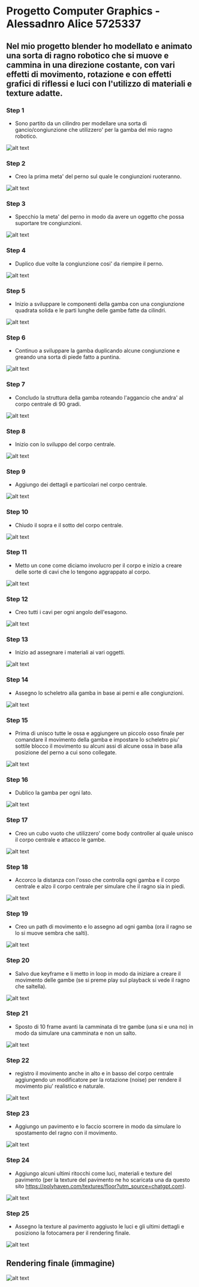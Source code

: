 # Progetto Computer Graphics - Alessadnro Alice 5725337

## Nel mio progetto blender ho modellato e animato una sorta di ragno robotico che si muove e cammina in una direzione costante, con vari effetti di movimento, rotazione e con effetti grafici di riflessi e luci con l'utilizzo di materiali e texture adatte.

### Step 1 

- Sono partito da un cilindro per modellare una sorta di gancio/congiunzione che utilizzero' per la gamba del mio ragno robotico.

![alt text](step1.png)

### Step 2 

- Creo la prima meta' del perno sul quale le congiunzioni ruoteranno.

![alt text](step2.png)

### Step 3 

- Specchio la meta' del perno in modo da avere un oggetto che possa suportare tre congiunzioni.

![alt text](step3.png)

### Step 4

- Duplico due volte la congiunzione cosi' da riempire il perno.

![alt text](step4.png)

### Step 5

- Inizio a sviluppare le componenti della gamba con una congiunzione quadrata solida e le parti lunghe delle gambe fatte da cilindri.

![alt text](step5.png)

### Step 6

- Continuo a sviluppare la gamba duplicando alcune congiunzione e greando una sorta di piede fatto a puntina.

![alt text](step6.png)

### Step 7

- Concludo la struttura della gamba roteando l'aggancio che andra' al corpo centrale di 90 gradi.

![alt text](step7.png)

### Step 8

- Inizio con lo sviluppo del corpo centrale.

![alt text](step8.png)

### Step 9

- Aggiungo dei dettagli e particolari nel corpo centrale.

![alt text](step9.png)

### Step 10

- Chiudo il sopra e il sotto del corpo centrale.

![alt text](step10.png)

### Step 11

- Metto un cone come diciamo involucro per il corpo e inizio a creare delle sorte di cavi che lo tengono aggrappato al corpo.

![alt text](step11.png)

### Step 12

- Creo tutti i cavi per ogni angolo dell'esagono.

![alt text](step12.png)

### Step 13

- Inizio ad assegnare i materiali ai vari oggetti.

![alt text](step13.png)

### Step 14

- Assegno lo scheletro alla gamba in base ai perni e alle congiunzioni.

![alt text](step14.png)

### Step 15

- Prima di unisco tutte le ossa e aggiungere un piccolo osso finale per comandare il movimento della gamba e impostare lo scheletro piu' sottile blocco il movimento su alcuni assi di alcune ossa in base alla posizione del perno a cui sono collegate.

![alt text](step15.png)

### Step 16

- Dublico la gamba per ogni lato.

![alt text](Step16.png)

### Step 17

- Creo un cubo vuoto che utilizzero' come body controller al quale unisco il corpo centrale e attacco le gambe.

![alt text](step17.png)

### Step 18

- Accorco la distanza con l'osso che controlla ogni gamba e il corpo centrale e alzo il corpo centrale per simulare che il ragno sia in piedi.

![alt text](step18.png)

### Step 19

- Creo un path di movimento e lo assegno ad ogni gamba (ora il ragno se lo si muove sembra che salti).

![alt text](step19.png)

### Step 20

- Salvo due keyframe e li metto in loop in modo da iniziare a creare il movimento delle gambe (se si preme play sul playback si vede il ragno che saltella).

![alt text](step20.png)

### Step 21

- Sposto di 10 frame avanti la camminata di tre gambe (una si e una no) in modo da simulare una camminata e non un salto.

![alt text](step21.png)

### Step 22

- registro il movimento anche in alto e in basso del corpo centrale aggiungendo un modificatore per la rotazione (noise) per rendere il movimento piu' realistico e naturale.

![alt text](step22.png)

### Step 23

- Aggiungo un pavimento e lo faccio scorrere in modo da simulare lo spostamento del ragno con il movimento.

![alt text](step23.png)

### Step 24

- Aggiungo alcuni ultimi ritocchi come luci, materiali e texture del pavimento (per la texture del pavimento ne ho scaricata una da questo sito https://polyhaven.com/textures/floor?utm_source=chatgpt.com).

![alt text](step24.png)

### Step 25

- Assegno la texture al pavimento aggiusto le luci e gli ultimi dettagli e posiziono la fotocamera per il rendering finale.

![alt text](step25.png)

## Rendering finale (immagine)

![alt text](Immagine_finale.png)